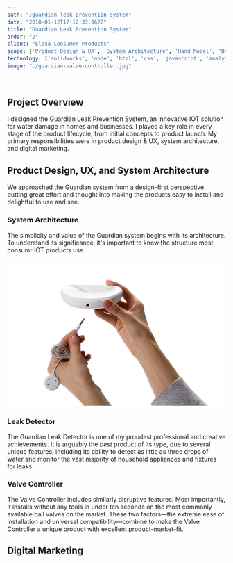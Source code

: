 ```yaml
---
path: "/guardian-leak-prevention-system"
date: "2018-01-12T17:12:33.962Z"
title: "Guardian Leak Prevention System"
order: "2"
client: "Elexa Consumer Products"
scope: ['Product Design & UX', 'System Architecture', 'Hand Model', 'Digital Marketing']
technology: ['solidworks', 'node', 'html', 'css', 'javascript', 'analytics', 'amazon']
image: "./guardian-valve-controller.jpg"

---
```


## Project Overview

I designed the Guardian Leak Prevention System, an innovative IOT solution for water damage in homes and businesses. <!-- end -->I played a key role in every stage of the product lifecycle, from initial concepts to product launch. My primary responsibilities were in product design & UX, system architecture, and digital marketing.

## Product Design, UX, and System Architecture

We approached the Guardian system from a design-first perspective, putting great effort and thought into making the products easy to install and delightful to use and see.

### System Architecture

The simplicity and value of the Guardian system begins with its architecture. To understand its significance, it's important to know the structure most consumr IOT products use.

<img src="guardian-leak-detector.jpg" alt="Guardian Leak Detector" title="The Guardian Leak Detector">

### Leak Detector

The Guardian Leak Detector is one of my proudest professional and creative achievements. It is arguably the _best_ product of its type, due to several unique features, including its ability to detect as little as three drops of water and monitor the vast majority of household appliances and fixtures for leaks.

### Valve Controller

The Valve Controller includes similarly disruptive features. Most importantly, it installs without any tools in under ten seconds on the most commonly available ball valves on the market. These two factors&mdash;the extreme ease of installation and universal compatibility&mdash;combine to make the Valve Controller a unique product with excellent product-market-fit.

## Digital Marketing
